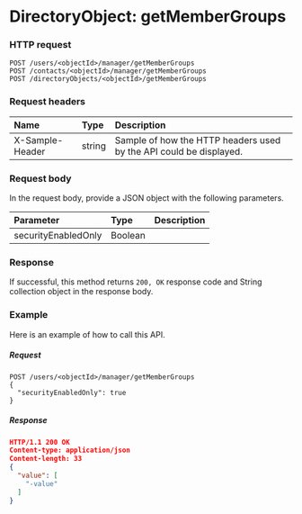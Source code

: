 # DirectoryObject: getMemberGroups


### HTTP request
```http
POST /users/<objectId>/manager/getMemberGroups
POST /contacts/<objectId>/manager/getMemberGroups
POST /directoryObjects/<objectId>/getMemberGroups

```
### Request headers
| Name       | Type | Description|
|:---------------|:--------|:----------|
| X-Sample-Header  | string  | Sample of how the HTTP headers used by the API could be displayed.|

### Request body
In the request body, provide a JSON object with the following parameters.

| Parameter	   | Type	|Description|
|:---------------|:--------|:----------|
|securityEnabledOnly|Boolean||

### Response
If successful, this method returns `200, OK` response code and String collection object in the response body.

### Example
Here is an example of how to call this API.
##### Request
```http
POST /users/<objectId>/manager/getMemberGroups
{
  "securityEnabledOnly": true
}
```
##### Response
```json
HTTP/1.1 200 OK
Content-type: application/json
Content-length: 33
{
  "value": [
    "-value"
  ]
}
```

